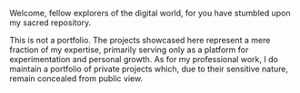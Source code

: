 Welcome, fellow explorers of the digital world, for you have stumbled upon my sacred repository.

This is not a portfolio. The projects showcased here represent a mere fraction of my expertise, primarily serving only as a platform for experimentation and personal growth.
As for my professional work, I do maintain a portfolio of private projects which, due to their sensitive nature, remain concealed from public view.
